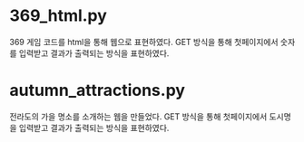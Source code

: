 # 369_html.py
369 게임 코드를 html을 통해 웹으로 표현하였다. 
GET 방식을 통해 첫페이지에서 숫자를 입력받고 결과가 출력되는 방식을 표현하였다.
# autumn_attractions.py
전라도의 가을 명소를 소개하는 웹을 만들었다.
GET 방식을 통해 첫페이지에서 도시명을 입력받고 결과가 출력되는 방식을 표현하였다.
